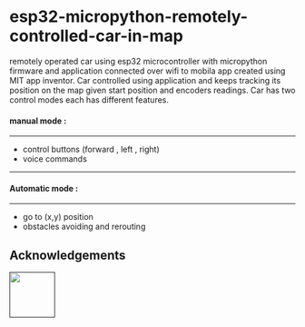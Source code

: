 
# esp32-micropython-remotely-controlled-car-in-map

remotely operated car using esp32 microcontroller with micropython firmware and application connected over wifi to mobila app created using MIT app inventor. Car controlled using application and keeps tracking its position on the map given start position and encoders readings. Car has two control modes each has different features.

#### manual mode :
---
- control buttons (forward , left , right)
- voice commands 
-------

#### Automatic mode :
-------
- go to (x,y) position
- obstacles avoiding and rerouting  
## Acknowledgements
<a href="">
<img src="https://community.appinventor.mit.edu/uploads/default/original/3X/7/c/7c8b59c5b1b374747bd042cc1a052ca161689272.png" /img width=80>
</a>
 
